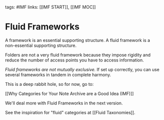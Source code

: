 tags: #IMF
links: [[IMF START]], [[IMF MOC]]

# Fluid Frameworks
A framework is an essential supporting structure. 
A fluid framework is a non-essential supporting structure. 

Folders are not a very fluid framework because they impose rigidity and reduce the number of access points you have to access information. 

*Fluid frameworks are not mutually exclusive.* If set up correctly, you can use several frameworks in tandem in complete harmony.

This is a deep rabbit hole, so for now, go to: 

[[Why Categories for Your Note Archive are a Good Idea (IMF)]]

We'll deal more with Fluid Frameworks in the next version. 

See the inspiration for "fluid" categories at [[Fluid Taxonomies]].



